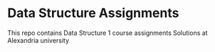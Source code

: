 # Data Structure Assignments
 
This  repo contains Data Structure 1 course assignments  Solutions at Alexandria university 
